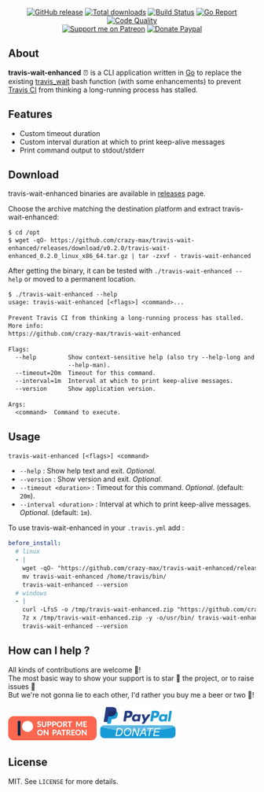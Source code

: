 <p align="center">
  <a href="https://github.com/crazy-max/travis-wait-enhanced/releases/latest"><img src="https://img.shields.io/github/release/crazy-max/travis-wait-enhanced.svg?style=flat-square" alt="GitHub release"></a>
  <a href="https://github.com/crazy-max/travis-wait-enhanced/releases/latest"><img src="https://img.shields.io/github/downloads/crazy-max/travis-wait-enhanced/total.svg?style=flat-square" alt="Total downloads"></a>
  <a href="https://github.com/crazy-max/travis-wait-enhanced/actions"><img src="https://github.com/crazy-max/travis-wait-enhanced/workflows/build/badge.svg" alt="Build Status"></a>
  <a href="https://goreportcard.com/report/github.com/crazy-max/travis-wait-enhanced"><img src="https://goreportcard.com/badge/github.com/crazy-max/travis-wait-enhanced?style=flat-square" alt="Go Report"></a>
  <a href="https://www.codacy.com/app/crazy-max/travis-wait-enhanced"><img src="https://img.shields.io/codacy/grade/2a33c37cd24e4225adacd48736c0efbb.svg?style=flat-square" alt="Code Quality"></a>
  <br /><a href="https://www.patreon.com/crazymax"><img src="https://img.shields.io/badge/donate-patreon-f96854.svg?logo=patreon&style=flat-square" alt="Support me on Patreon"></a>
  <a href="https://www.paypal.me/crazyws"><img src="https://img.shields.io/badge/donate-paypal-00457c.svg?logo=paypal&style=flat-square" alt="Donate Paypal"></a>
</p>

## About

**travis-wait-enhanced** :alarm_clock: is a CLI application written in [Go](https://golang.org/) to replace the existing [travis_wait](https://docs.travis-ci.com/user/common-build-problems/#build-times-out-because-no-output-was-received) bash function (with some enhancements) to prevent [Travis CI](https://travis-ci.com/) from thinking a long-running process has stalled.

## Features

* Custom timeout duration
* Custom interval duration at which to print keep-alive messages
* Print command output to stdout/stderr

## Download

travis-wait-enhanced binaries are available in [releases](https://github.com/crazy-max/travis-wait-enhanced/releases) page.

Choose the archive matching the destination platform and extract travis-wait-enhanced:

```
$ cd /opt
$ wget -qO- https://github.com/crazy-max/travis-wait-enhanced/releases/download/v0.2.0/travis-wait-enhanced_0.2.0_linux_x86_64.tar.gz | tar -zxvf - travis-wait-enhanced
```

After getting the binary, it can be tested with `./travis-wait-enhanced --help` or moved to a permanent location.

```
$ ./travis-wait-enhanced --help
usage: travis-wait-enhanced [<flags>] <command>...

Prevent Travis CI from thinking a long-running process has stalled. More info:
https://github.com/crazy-max/travis-wait-enhanced

Flags:
  --help         Show context-sensitive help (also try --help-long and
                 --help-man).
  --timeout=20m  Timeout for this command.
  --interval=1m  Interval at which to print keep-alive messages.
  --version      Show application version.

Args:
  <command>  Command to execute.
```

## Usage

`travis-wait-enhanced [<flags>] <command>`

* `--help` : Show help text and exit. _Optional_.
* `--version` : Show version and exit. _Optional_.
* `--timeout <duration>` : Timeout for this command. _Optional_. (default: `20m`).
* `--interval <duration>` : Interval at which to print keep-alive messages. _Optional_. (default: `1m`).

To use travis-wait-enhanced in your `.travis.yml` add :

```yml
before_install:
  # linux
  - |
    wget -qO- "https://github.com/crazy-max/travis-wait-enhanced/releases/download/v0.2.0/travis-wait-enhanced_0.2.0_linux_x86_64.tar.gz" | tar -zxvf - travis-wait-enhanced
    mv travis-wait-enhanced /home/travis/bin/
    travis-wait-enhanced --version
  # windows
  - |
    curl -LfsS -o /tmp/travis-wait-enhanced.zip "https://github.com/crazy-max/travis-wait-enhanced/releases/download/v0.2.0/travis-wait-enhanced_0.2.0_windows_x86_64.zip"
    7z x /tmp/travis-wait-enhanced.zip -y -o/usr/bin/ travis-wait-enhanced.exe -r
    travis-wait-enhanced --version
```

## How can I help ?

All kinds of contributions are welcome :raised_hands:!<br />
The most basic way to show your support is to star :star2: the project, or to raise issues :speech_balloon:<br />
But we're not gonna lie to each other, I'd rather you buy me a beer or two :beers:!

[![Support me on Patreon](.res/patreon.png)](https://www.patreon.com/crazymax) 
[![Paypal Donate](.res/paypal-donate.png)](https://www.paypal.me/crazyws)

## License

MIT. See `LICENSE` for more details.
